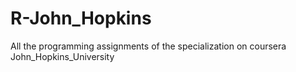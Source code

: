 # R-John_Hopkins
All the programming assignments of the specialization on coursera John_Hopkins_University
